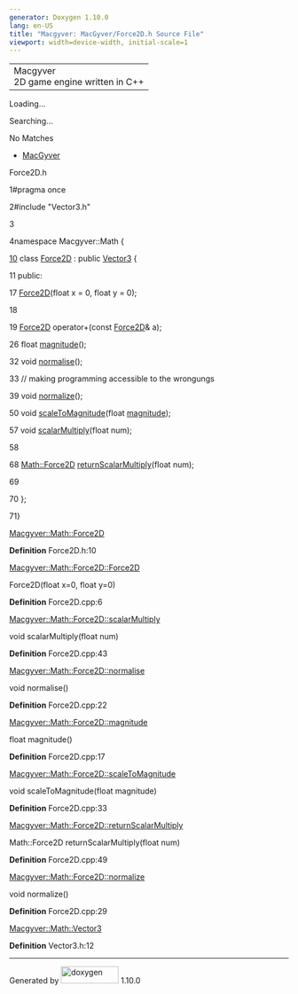 ```yaml
---
generator: Doxygen 1.10.0
lang: en-US
title: "Macgyver: MacGyver/Force2D.h Source File"
viewport: width=device-width, initial-scale=1
---
```


<div id="top">

<div id="titlearea">

<table data-cellspacing="0" data-cellpadding="0">
<colgroup>
<col style="width: 100%" />
</colgroup>
<tbody>
<tr id="projectrow" class="odd">
<td id="projectalign"><div id="projectname">
Macgyver
</div>
<div id="projectbrief">
2D game engine written in C++
</div></td>
</tr>
</tbody>
</table>

</div>

<div id="main-nav">

</div>

<div id="MSearchSelectWindow"
onmouseover="return searchBox.OnSearchSelectShow()"
onmouseout="return searchBox.OnSearchSelectHide()"
onkeydown="return searchBox.OnSearchSelectKey(event)">

</div>

<div id="MSearchResultsWindow">

<div id="MSearchResults">

<div class="SRPage">

<div id="SRIndex">

<div id="SRResults">

</div>

<div id="Loading" class="SRStatus">

Loading...

</div>

<div id="Searching" class="SRStatus">

Searching...

</div>

<div id="NoMatches" class="SRStatus">

No Matches

</div>

</div>

</div>

</div>

</div>

<div id="nav-path" class="navpath">

- <a href="dir_e610925873bfe0bf19b07ca2b4f6d40b.html"
  class="el">MacGyver</a>

</div>

</div>

<div class="header">

<div class="headertitle">

<div class="title">

Force2D.h

</div>

</div>

</div>

<div class="contents">

<div class="fragment">

<div class="line">

<span id="l00001"></span><span class="lineno">
1</span><span class="preprocessor">\#pragma once</span>

</div>

<div class="line">

<span id="l00002"></span><span class="lineno">
2</span><span class="preprocessor">\#include "Vector3.h"</span>

</div>

<div class="line">

<span id="l00003"></span><span class="lineno"> 3</span>

</div>

<div class="line">

<span id="l00004"></span><span class="lineno">
4</span><span class="keyword">namespace </span>Macgyver::Math {

</div>

<div id="foldopen00010" class="foldopen" data-start="{" end="};">

<div class="line">

<span id="l00010"></span><span class="lineno">
<a href="class_macgyver_1_1_math_1_1_force2_d.html" class="line">10</a></span>
<span class="keyword">class
</span><a href="class_macgyver_1_1_math_1_1_force2_d.html"
class="code hl_class">Force2D</a> : <span class="keyword">public</span>
<a href="class_macgyver_1_1_math_1_1_vector3.html"
class="code hl_class">Vector3</a> {

</div>

<div class="line">

<span id="l00011"></span><span class="lineno"> 11</span>
<span class="keyword">public</span>:

</div>

<div class="line">

<span id="l00017"></span><span class="lineno"> 17</span> <a
href="class_macgyver_1_1_math_1_1_force2_d.html#a15710f24ad428db74ead3a373e86e175"
class="code hl_function">Force2D</a>(<span class="keywordtype">float</span>
x = 0, <span class="keywordtype">float</span> y = 0);

</div>

<div class="line">

<span id="l00018"></span><span class="lineno"> 18</span>

</div>

<div class="line">

<span id="l00019"></span><span class="lineno"> 19</span>
<a href="class_macgyver_1_1_math_1_1_force2_d.html"
class="code hl_class">Force2D</a>
operator+(<span class="keyword">const</span>
<a href="class_macgyver_1_1_math_1_1_force2_d.html"
class="code hl_class">Force2D</a>& a);

</div>

<div class="line">

<span id="l00026"></span><span class="lineno"> 26</span>
<span class="keywordtype">float</span> <a
href="class_macgyver_1_1_math_1_1_force2_d.html#aa4842b5726dd497eb168ad91be6111ea"
class="code hl_function">magnitude</a>();

</div>

<div class="line">

<span id="l00032"></span><span class="lineno"> 32</span>
<span class="keywordtype">void</span> <a
href="class_macgyver_1_1_math_1_1_force2_d.html#aa060894629473f34159e97735cfb457c"
class="code hl_function">normalise</a>();

</div>

<div class="line">

<span id="l00033"></span><span class="lineno"> 33</span>
<span class="comment">// making programming accessible to the
wrongungs</span>

</div>

<div class="line">

<span id="l00039"></span><span class="lineno"> 39</span>
<span class="keywordtype">void</span> <a
href="class_macgyver_1_1_math_1_1_force2_d.html#ab82a9250dd45109b9d1d6d714bbd1dff"
class="code hl_function">normalize</a>();

</div>

<div class="line">

<span id="l00050"></span><span class="lineno"> 50</span>
<span class="keywordtype">void</span> <a
href="class_macgyver_1_1_math_1_1_force2_d.html#aa4b8fb91dd09c33145a4ec90f6acdc20"
class="code hl_function">scaleToMagnitude</a>(<span class="keywordtype">float</span>
<a
href="class_macgyver_1_1_math_1_1_force2_d.html#aa4842b5726dd497eb168ad91be6111ea"
class="code hl_function">magnitude</a>);

</div>

<div class="line">

<span id="l00057"></span><span class="lineno"> 57</span>
<span class="keywordtype">void</span> <a
href="class_macgyver_1_1_math_1_1_force2_d.html#a5cdc9621ffb56d4cc2750fc6a2abc5e2"
class="code hl_function">scalarMultiply</a>(<span class="keywordtype">float</span>
num);

</div>

<div class="line">

<span id="l00058"></span><span class="lineno"> 58</span>

</div>

<div class="line">

<span id="l00068"></span><span class="lineno"> 68</span>
<a href="class_macgyver_1_1_math_1_1_force2_d.html"
class="code hl_class">Math::Force2D</a> <a
href="class_macgyver_1_1_math_1_1_force2_d.html#aa8087e4599a852606436d556b6c4ab56"
class="code hl_function">returnScalarMultiply</a>(<span class="keywordtype">float</span>
num);

</div>

<div class="line">

<span id="l00069"></span><span class="lineno"> 69</span>

</div>

<div class="line">

<span id="l00070"></span><span class="lineno"> 70</span> };

</div>

</div>

<div class="line">

<span id="l00071"></span><span class="lineno"> 71</span>}

</div>

<div id="aclass_macgyver_1_1_math_1_1_force2_d_html" class="ttc">

<div class="ttname">

[Macgyver::Math::Force2D](class_macgyver_1_1_math_1_1_force2_d.html)

</div>

<div class="ttdef">

**Definition** Force2D.h:10

</div>

</div>

<div id="aclass_macgyver_1_1_math_1_1_force2_d_html_a15710f24ad428db74ead3a373e86e175"
class="ttc">

<div class="ttname">

[Macgyver::Math::Force2D::Force2D](class_macgyver_1_1_math_1_1_force2_d.html#a15710f24ad428db74ead3a373e86e175)

</div>

<div class="ttdeci">

Force2D(float x=0, float y=0)

</div>

<div class="ttdef">

**Definition** Force2D.cpp:6

</div>

</div>

<div id="aclass_macgyver_1_1_math_1_1_force2_d_html_a5cdc9621ffb56d4cc2750fc6a2abc5e2"
class="ttc">

<div class="ttname">

[Macgyver::Math::Force2D::scalarMultiply](class_macgyver_1_1_math_1_1_force2_d.html#a5cdc9621ffb56d4cc2750fc6a2abc5e2)

</div>

<div class="ttdeci">

void scalarMultiply(float num)

</div>

<div class="ttdef">

**Definition** Force2D.cpp:43

</div>

</div>

<div id="aclass_macgyver_1_1_math_1_1_force2_d_html_aa060894629473f34159e97735cfb457c"
class="ttc">

<div class="ttname">

[Macgyver::Math::Force2D::normalise](class_macgyver_1_1_math_1_1_force2_d.html#aa060894629473f34159e97735cfb457c)

</div>

<div class="ttdeci">

void normalise()

</div>

<div class="ttdef">

**Definition** Force2D.cpp:22

</div>

</div>

<div id="aclass_macgyver_1_1_math_1_1_force2_d_html_aa4842b5726dd497eb168ad91be6111ea"
class="ttc">

<div class="ttname">

[Macgyver::Math::Force2D::magnitude](class_macgyver_1_1_math_1_1_force2_d.html#aa4842b5726dd497eb168ad91be6111ea)

</div>

<div class="ttdeci">

float magnitude()

</div>

<div class="ttdef">

**Definition** Force2D.cpp:17

</div>

</div>

<div id="aclass_macgyver_1_1_math_1_1_force2_d_html_aa4b8fb91dd09c33145a4ec90f6acdc20"
class="ttc">

<div class="ttname">

[Macgyver::Math::Force2D::scaleToMagnitude](class_macgyver_1_1_math_1_1_force2_d.html#aa4b8fb91dd09c33145a4ec90f6acdc20)

</div>

<div class="ttdeci">

void scaleToMagnitude(float magnitude)

</div>

<div class="ttdef">

**Definition** Force2D.cpp:33

</div>

</div>

<div id="aclass_macgyver_1_1_math_1_1_force2_d_html_aa8087e4599a852606436d556b6c4ab56"
class="ttc">

<div class="ttname">

[Macgyver::Math::Force2D::returnScalarMultiply](class_macgyver_1_1_math_1_1_force2_d.html#aa8087e4599a852606436d556b6c4ab56)

</div>

<div class="ttdeci">

Math::Force2D returnScalarMultiply(float num)

</div>

<div class="ttdef">

**Definition** Force2D.cpp:49

</div>

</div>

<div id="aclass_macgyver_1_1_math_1_1_force2_d_html_ab82a9250dd45109b9d1d6d714bbd1dff"
class="ttc">

<div class="ttname">

[Macgyver::Math::Force2D::normalize](class_macgyver_1_1_math_1_1_force2_d.html#ab82a9250dd45109b9d1d6d714bbd1dff)

</div>

<div class="ttdeci">

void normalize()

</div>

<div class="ttdef">

**Definition** Force2D.cpp:29

</div>

</div>

<div id="aclass_macgyver_1_1_math_1_1_vector3_html" class="ttc">

<div class="ttname">

[Macgyver::Math::Vector3](class_macgyver_1_1_math_1_1_vector3.html)

</div>

<div class="ttdef">

**Definition** Vector3.h:12

</div>

</div>

</div>

</div>

------------------------------------------------------------------------

<span class="small">Generated
by [<img src="doxygen.svg" class="footer" width="104" height="31"
alt="doxygen" />](https://www.doxygen.org/index.html) 1.10.0</span>

